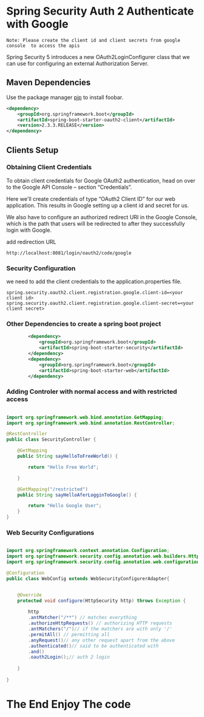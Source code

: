 # Spring Security Auth 2 Authenticate with Google 

```
Note: Please create the client id and client secrets from google console  to access the apis
```

Spring Security 5 introduces a new OAuth2LoginConfigurer class that we can use for configuring an external Authorization Server.


## Maven Dependencies

Use the package manager [pip](https://pip.pypa.io/en/stable/) to install foobar.

```xml
<dependency>
    <groupId>org.springframework.boot</groupId>
    <artifactId>spring-boot-starter-oauth2-client</artifactId>
    <version>2.3.3.RELEASE</version>
</dependency>
```

##  Clients Setup

### Obtaining Client Credentials
To obtain client credentials for Google OAuth2 authentication, head on over to the Google API Console – section “Credentials”.

Here we'll create credentials of type “OAuth2 Client ID” for our web application. This results in Google setting up a client id and secret for us.

We also have to configure an authorized redirect URI in the Google Console, which is the path that users will be redirected to after they successfully login with Google.

add redirection URL 
``` URL
http://localhost:8081/login/oauth2/code/google
```

### Security Configuration

we need to add the client credentials to the application.properties file. 

```properties 
spring.security.oauth2.client.registration.google.client-id=<your client id>
spring.security.oauth2.client.registration.google.client-secret=<your client secret>
```

### Other Dependencies to create a spring boot project 
```xml
	    <dependency>
			<groupId>org.springframework.boot</groupId>
			<artifactId>spring-boot-starter-security</artifactId>
		</dependency>
		<dependency>
			<groupId>org.springframework.boot</groupId>
			<artifactId>spring-boot-starter-web</artifactId>
		</dependency>

```

### Adding Controler with normal access and with restricted access

```java

import org.springframework.web.bind.annotation.GetMapping;
import org.springframework.web.bind.annotation.RestController;

@RestController
public class SecurityController {

	@GetMapping
	public String sayHelloToFreeWorld() {

		return "Hello Free World";

	}

	@GetMapping("/restricted")
	public String sayHelloAferLogginToGoogle() {

		return "Hello Google User";
	}
}

```

### Web Security Configurations 

```java

import org.springframework.context.annotation.Configuration;
import org.springframework.security.config.annotation.web.builders.HttpSecurity;
import org.springframework.security.config.annotation.web.configuration.WebSecurityConfigurerAdapter;

@Configuration
public class WebConfig extends WebSecurityConfigurerAdapter{


	@Override
	protected void configure(HttpSecurity http) throws Exception {
	
		http
		.antMatcher("/**") // matches everything 
		.authorizeHttpRequests() // authorizing HTTP requests
		.antMatchers("/")// if the matchers are with only '/'
		.permitAll() // permitting all
		.anyRequest()// any other request apart from the above
		.authenticated()// said to be authenticated with 
		.and()
		.oauth2Login();// auth 2 login 
	
	}
	
}


```


# The End Enjoy The code



